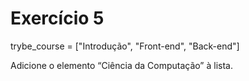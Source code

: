 # Exercício 5

trybe_course = ["Introdução", "Front-end", "Back-end"]

Adicione o elemento “Ciência da Computação” à lista.

